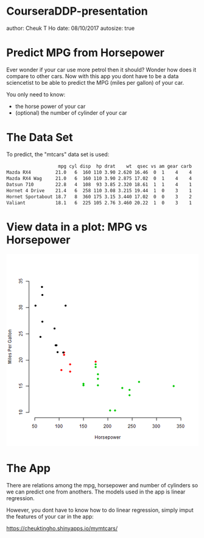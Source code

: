 CourseraDDP-presentation
========================================================
author: Cheuk T Ho
date: 08/10/2017
autosize: true

Predict MPG from Horsepower
========================================================

Ever wonder if your car use more petrol then it should? Wonder how does it compare to other cars. Now with this app you dont have to be a data sciencetist to be able to predict the MPG (miles per gallon) of your car.

You only need to know:

- the horse power of your car
- (optional) the number of cylinder of your car

The Data Set
========================================================

To predict, the "mtcars" data set is used:


```
                   mpg cyl disp  hp drat    wt  qsec vs am gear carb
Mazda RX4         21.0   6  160 110 3.90 2.620 16.46  0  1    4    4
Mazda RX4 Wag     21.0   6  160 110 3.90 2.875 17.02  0  1    4    4
Datsun 710        22.8   4  108  93 3.85 2.320 18.61  1  1    4    1
Hornet 4 Drive    21.4   6  258 110 3.08 3.215 19.44  1  0    3    1
Hornet Sportabout 18.7   8  360 175 3.15 3.440 17.02  0  0    3    2
Valiant           18.1   6  225 105 2.76 3.460 20.22  1  0    3    1
```

View data in a plot: MPG vs Horsepower
========================================================

![plot of chunk unnamed-chunk-2](CourseraDDP-presentation-figure/unnamed-chunk-2-1.png)

The App
========================================================
There are relations among the mpg, horsepower and number of cylinders so we can predict one from anothers. The models used in the app is linear regression. 

However, you dont have to know how to do linear regression, simply imput the features of your car in the app:

https://cheuktingho.shinyapps.io/mymtcars/
